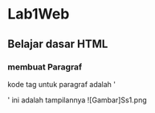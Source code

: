 # Lab1Web
## Belajar dasar HTML

### membuat Paragraf 
kode tag untuk paragraf adalah '<p>'
ini adalah tampilannya
![Gambar]Ss1.png
